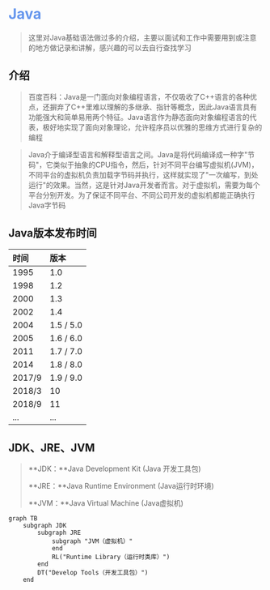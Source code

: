 <h1 style="color: cornflowerblue">Java</h1>

> 这里对Java基础语法做过多的介绍，主要以面试和工作中需要用到或注意的地方做记录和讲解，感兴趣的可以去自行查找学习

## 介绍

> 百度百科：Java是一门面向对象编程语言，不仅吸收了C++语言的各种优点，还摒弃了C++里难以理解的多继承、指针等概念，因此Java语言具有功能强大和简单易用两个特征。Java语言作为静态面向对象编程语言的代表，极好地实现了面向对象理论，允许程序员以优雅的思维方式进行复杂的编程

> Java介于编译型语言和解释型语言之间。Java是将代码编译成一种字"节码"，它类似于抽象的CPU指令，然后，针对不同平台编写虚拟机(JVM)，不同平台的虚拟机负责加载字节码并执行，这样就实现了"一次编写，到处运行"的效果。当然，这是针对Java开发者而言。对于虚拟机，需要为每个平台分别开发。为了保证不同平台、不同公司开发的虚拟机都能正确执行Java字节码

## Java版本发布时间

| 时间   | 版本      |
| :----- | :-------- |
| 1995   | 1.0       |
| 1998   | 1.2       |
| 2000   | 1.3       |
| 2002   | 1.4       |
| 2004   | 1.5 / 5.0 |
| 2005   | 1.6 / 6.0 |
| 2011   | 1.7 / 7.0 |
| 2014   | 1.8 / 8.0 |
| 2017/9 | 1.9 / 9.0 |
| 2018/3 | 10        |
| 2018/9 | 11        |
| ...    | ...       |

## JDK、JRE、JVM

> **JDK：**Java Development Kit (Java 开发工具包)
>
> **JRE：**Java Runtime Environment (Java运行时环境)
>
> **JVM：**Java Virtual Machine (Java虚拟机)

[comment]: <> (TODO: 需更换图表为图片)
```mermaid
graph TB
    subgraph JDK
        subgraph JRE
            subgraph "JVM（虚拟机）"
            end
            RL("Runtime Library（运行时类库）")
        end
        DT("Develop Tools（开发工具包）")
    end
```